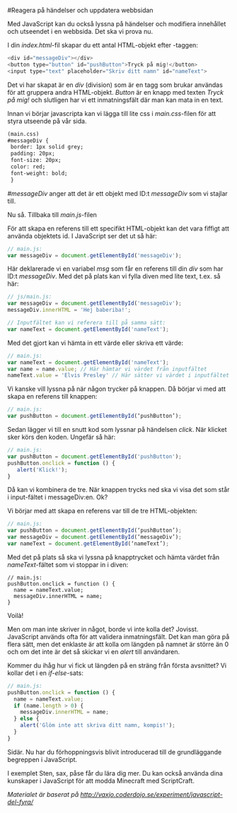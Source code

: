 #Reagera på händelser och uppdatera webbsidan

Med JavaScript kan du också lyssna på händelser och modifiera innehållet och utseendet i en webbsida. Det ska vi prova nu.

I din *index.html*-fil skapar du ett antal HTML-objekt efter *<body>*-taggen:

```javascript
<div id="messageDiv"></div>
<button type="button" id="pushButton">Tryck på mig!</button>
<input type="text" placeholder="Skriv ditt namn" id="nameText">
```

Det vi har skapat är en *div* (division) som är en tagg som brukar användas för att gruppera andra HTML-objekt.
*Button* är en knapp med texten *Tryck på mig!* och slutligen har vi ett inmatningsfält där man kan mata in en text.

Innan vi börjar javascripta kan vi lägga till lite css i *main.css*-filen för att styra utseende på vår sida.

```HTML
(main.css)
#messageDiv {
 border: 1px solid grey;
 padding: 20px;
 font-size: 20px;
 color: red;
 font-weight: bold;
 }
```
*#messageDiv* anger att det är ett objekt med ID:t *messageDiv* som vi stajlar till.

Nu så. Tillbaka till *main.js*-filen

För att skapa en referens till ett specifikt HTML-objekt kan det vara fiffigt att använda objektets id. 
I JavaScript ser det ut så här:

```javascript
// main.js:
var messageDiv = document.getElementById('messageDiv');
```

Här deklarerade vi en variabel *msg* som får en referens till din *div* som har ID:t *messageDiv*.
Med det på plats kan vi fylla diven med lite text, t.ex. så här:

```javascript
// js/main.js:
var messageDiv = document.getElementById('messageDiv');
messageDiv.innerHTML = 'Hej baberiba!';

// Inputfältet kan vi referera till på samma sätt:
var nameText = document.getElementById('nameText');
```

Med det gjort kan vi hämta in ett värde eller skriva ett värde:

```javascript
// main.js:
var nameText = document.getElementById('nameText');
var name = name.value; // Här hämtar vi värdet från inputfältet
nameText.value = 'Elvis Presley' // Här sätter vi värdet i inputfältet
```

Vi kanske vill lyssna på när någon trycker på knappen. Då börjar vi med att skapa en referens till knappen:

```javascript
// main.js:
var pushButton = document.getElementById(‘pushButton’);
```

Sedan lägger vi till en snutt kod som lyssnar på händelsen *click*. När klicket sker körs den koden. Ungefär så här:

```javascript
// main.js:
var pushButton = document.getElementById('pushButton');
pushButton.onclick = function () {
   alert('Klick!');
}
```

Då kan vi kombinera de tre. När knappen trycks ned ska vi visa det som står i input-fältet i messageDiv:en. Ok?

Vi börjar med att skapa en referens var till de tre HTML-objekten:

```javascript
// main.js:
var pushButton = document.getElementById(‘pushButton’);
var messageDiv = document.getElementById(‘messageDiv’);
var nameText = document.getElementById(‘nameText’);
```
 Med det på plats så ska vi lyssna på knapptrycket och hämta värdet från *nameText*-fältet som vi stoppar in i diven:

```
// main.js:
pushButton.onclick = function () {
  name = nameText.value;
  messageDiv.innerHTML = name;
}
```

Voilà!

Men om man inte skriver in något, borde vi inte kolla det?
Jovisst. JavaScript används ofta för att validera inmatningsfält.
Det kan man göra på flera sätt, men det enklaste är att kolla om längden på namnet är större än 0 
och om det inte är det så skickar vi en *alert* till användaren.

Kommer du ihåg hur vi fick ut längden på en sträng från första avsnittet? Vi kollar det i en *if-else*-sats:

```javascript
// main.js:
pushButton.onclick = function () {
  name = nameText.value;
  if (name.length > 0) {
    messageDiv.innerHTML = name;
  } else {
    alert('Glöm inte att skriva ditt namn, kompis!');
  }
}
```

Sidär. Nu har du förhoppningsvis blivit introducerad till de grundläggande begreppen i JavaScript.

I exemplet Sten, sax, påse får du lära dig mer.
Du kan också använda dina kunskaper i JavaScript för att modda Minecraft med ScriptCraft.

*Materialet är baserat på http://vaxjo.coderdojo.se/experiment/javascript-del-fyra/*
